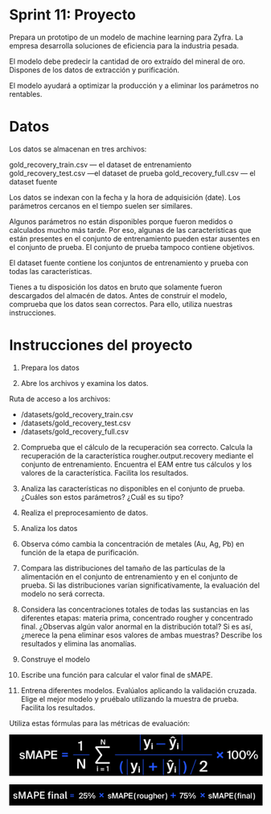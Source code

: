 # Sprint 11: Proyecto
Prepara un prototipo de un modelo de machine learning para Zyfra. La empresa desarrolla soluciones de eficiencia para la industria pesada.

El modelo debe predecir la cantidad de oro extraído del mineral de oro. Dispones de los datos de extracción y purificación.

El modelo ayudará a optimizar la producción y a eliminar los parámetros no rentables.

# Datos
Los datos se almacenan en tres archivos:

gold_recovery_train.csv — el dataset de entrenamiento
gold_recovery_test.csv —el dataset de prueba
gold_recovery_full.csv — el dataset fuente

Los datos se indexan con la fecha y la hora de adquisición (date). Los parámetros cercanos en el tiempo suelen ser similares.

Algunos parámetros no están disponibles porque fueron medidos o calculados mucho más tarde. Por eso, algunas de las características que están presentes en el conjunto de entrenamiento pueden estar ausentes en el conjunto de prueba. El conjunto de prueba tampoco contiene objetivos.

El dataset fuente contiene los conjuntos de entrenamiento y prueba con todas las características.

Tienes a tu disposición los datos en bruto que solamente fueron descargados del almacén de datos. Antes de construir el modelo, comprueba que los datos sean correctos. Para ello, utiliza nuestras instrucciones.

# Instrucciones del proyecto
1. Prepara los datos

  1. Abre los archivos y examina los datos.

  Ruta de acceso a los archivos:
  - /datasets/gold_recovery_train.csv
  - /datasets/gold_recovery_test.csv
  - /datasets/gold_recovery_full.csv

  2. Comprueba que el cálculo de la recuperación sea correcto. Calcula la recuperación de la característica rougher.output.recovery mediante el conjunto de entrenamiento. Encuentra el EAM entre tus cálculos y los valores de la característica. Facilita los resultados.

  3. Analiza las características no disponibles en el conjunto de prueba. ¿Cuáles son estos parámetros? ¿Cuál es su tipo?

  4. Realiza el preprocesamiento de datos.

2. Analiza los datos

  1. Observa cómo cambia la concentración de metales (Au, Ag, Pb) en función de la etapa de purificación.

  2. Compara las distribuciones del tamaño de las partículas de la alimentación en el conjunto de entrenamiento y en el conjunto de prueba. Si las distribuciones varían significativamente, la evaluación del modelo no será correcta.

  3. Considera las concentraciones totales de todas las sustancias en las diferentes etapas: materia prima, concentrado rougher y concentrado final. ¿Observas algún valor anormal en la distribución total? Si es así, ¿merece la pena eliminar esos valores de ambas muestras? Describe los resultados y elimina las anomalías.

3. Construye el modelo

  1. Escribe una función para calcular el valor final de sMAPE.

  2. Entrena diferentes modelos. Evalúalos aplicando la validación cruzada. Elige el mejor modelo y pruébalo utilizando la muestra de prueba. Facilita los resultados.

Utiliza estas fórmulas para las métricas de evaluación:

![Imagen principal](image.png)

![Imagen uno](image-1.png)


